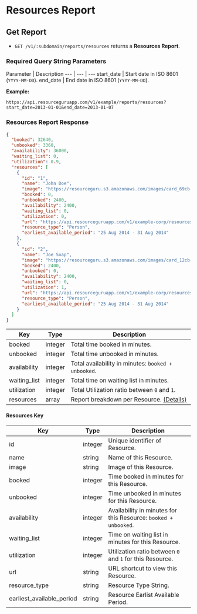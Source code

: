 # Resources Report

## Get Report

* `GET /v1/:subdomain/reports/resources` returns a **Resources Report**.

### Required Query String Parameters

Parameter | Description
--- | --- | ---
start_date | Start date in ISO 8601 (`YYYY-MM-DD`).
end_date | End date in ISO 8601 (`YYYY-MM-DD`).

**Example:**

```
https://api.resourceguruapp.com/v1/example/reports/resources?start_date=2013-01-01&end_date=2013-01-07
```

### Resources Report Response

```json
{
  "booked": 32640,
  "unbooked": 3360,
  "availability": 36000,
  "waiting_list": 0,
  "utilization": 0.9,
  "resources": [
    {
      "id": "1",
      "name": "John Doe",
      "image": "https://resourceguru.s3.amazonaws.com/images/card_69cb-7f96ae8b2e17.png",
      "booked": 0,
      "unbooked": 2400,
      "availability": 2400,
      "waiting_list": 0,
      "utilization": 0,
      "url": "https://api.resourceguruapp.com/v1/example-corp/resources/1",
      "resource_type": "Person",
      "earliest_available_period": "25 Aug 2014 - 31 Aug 2014"
    },
    {
      "id": "2",
      "name": "Joe Soap",
      "image": "https://resourceguru.s3.amazonaws.com/images/card_12cb-7f968wehjfi2e17.png",
      "booked": 2400,
      "unbooked": 0,
      "availability": 2400,
      "waiting_list": 0,
      "utilization": 1,
      "url": "https://api.resourceguruapp.com/v1/example-corp/resources/2",
      "resource_type": "Person",
      "earliest_available_period": "25 Aug 2014 - 31 Aug 2014"
    }
  ]
}
```

Key | Type | Description
--- | --- | ---
booked | integer | Total time booked in minutes.
unbooked | integer | Total time unbooked in minutes.
availability | integer | Total availability in minutes: `booked + unbooked`.
waiting_list | integer | Total time on waiting list in minutes.
utilization | integer | Total Utilization ratio between `0` and `1`.
resources | array | Report breakdown per Resource. [(Details)](#resources-key)

#### Resources Key

Key | Type | Description
--- | --- | ---
id | integer | Unique identifier of Resource.
name | string | Name of this Resource.
image | string | Image of this Resource.
booked | integer | Time booked in minutes for this Resource.
unbooked | integer | Time unbooked in minutes for this Resource.
availability | integer | Availability in minutes for this Resource: `booked + unbooked`.
waiting_list | integer | Time on waiting list in minutes for this Resource.
utilization | integer | Utilization ratio between `0` and `1` for this Resource.
url | string | URL shortcut to view this Resource.
resource_type | string | Resource Type String.
earliest_available_period | string | Resource Earlist Available Period.
